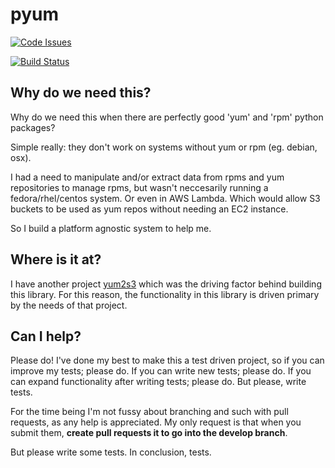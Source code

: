 # pyum

[![Code Issues](https://www.quantifiedcode.com/api/v1/project/1de18b64180a4bdc8121ceeebb239868/badge.svg)](https://www.quantifiedcode.com/app/project/1de18b64180a4bdc8121ceeebb239868)

[![Build Status](https://travis-ci.org/drewsonne/pyum.svg?branch=master)](https://travis-ci.org/drewsonne/pyum)

## Why do we need this?
Why do we need this when there are perfectly good 'yum' and 'rpm' python packages?

Simple really: they don't work on systems without yum or rpm (eg. debian, osx).

I had a need to manipulate and/or extract data from rpms and yum repositories to manage rpms, but wasn't neccesarily
running a fedora/rhel/centos system. Or even in AWS Lambda. Which would allow S3 buckets to be used as yum repos without needing an EC2 instance.

So I build a platform agnostic system to help me.

## Where is it at?
I have another project [yum2s3](https://github.com/drewsonne/yum2s3) which was the driving factor behind building this
library. For this reason, the functionality in this library is driven primary by the needs of that project.

## Can I help?
Please do! I've done my best to make this a test driven project, so if you can improve my tests; please do. If you can
write new tests; please do. If you can expand functionality after writing tests; please do.
But please, write tests. 

For the time being I'm not fussy about branching and such with pull requests, as any help is appreciated.
My only request is that when you submit them, __create pull requests it to go into the develop branch__.

But please write some tests. In conclusion, tests.
